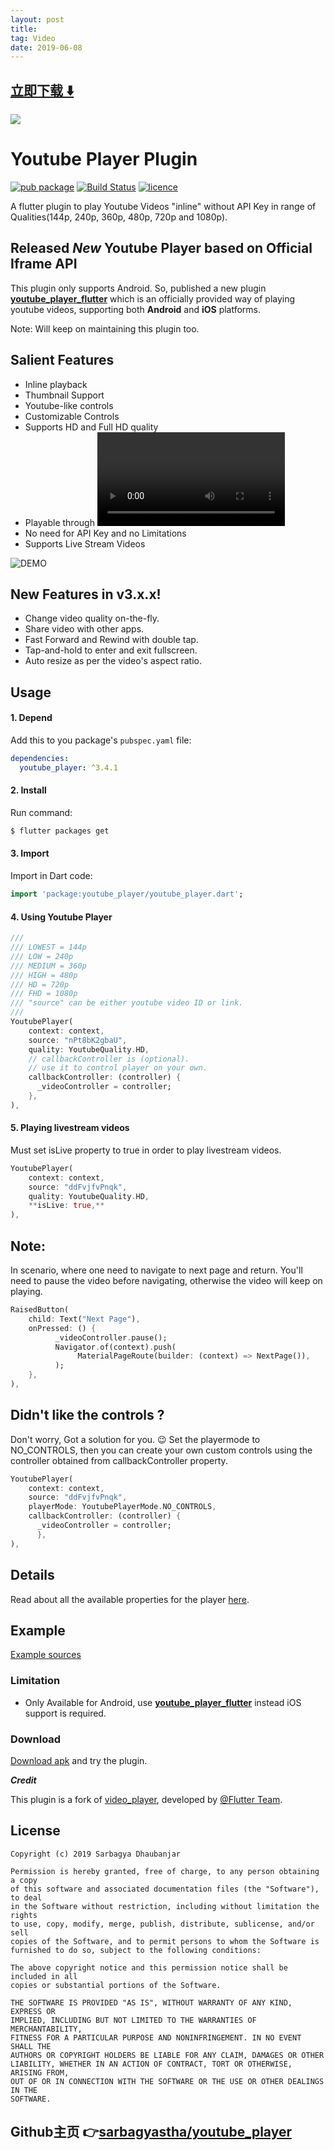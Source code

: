 ```yaml
---
layout: post
title:  
tag: Video
date: 2019-06-08
---
```


 


## [立即下载 ️⬇️ ](https://codeload.github.com/sarbagyastha/youtube_player/zip/master) 
<p-9> 

 
![](https://flutterawesome.com/content/images/2019/01/youtube_player.jpg)
 
>
> 
>

 
# Youtube Player Plugin

[![pub package](https://img.shields.io/badge/pub-v3.4.1-green.svg)](https://pub.dartlang.org/packages/youtube_player) [![Build Status](https://travis-ci.org/sarbagyastha/youtube_player.svg?branch=master)](https://travis-ci.org/sarbagyastha/youtube_player) [![licence](https://img.shields.io/badge/Licence-MIT-orange.svg)](https://github.com/sarbagyastha/youtube_player/blob/master/LICENSE)


A flutter plugin to play Youtube Videos "inline" without API Key in range of Qualities(144p, 240p, 360p, 480p, 720p and 1080p).

## Released *New* Youtube Player based on Official Iframe API
This plugin only supports Android. So, published a new plugin [**youtube_player_flutter**](https://pub.dartlang.org/packages/youtube_player_flutter) which is an officially provided way of playing youtube videos, supporting both **Android** and **iOS** platforms.

Note: Will keep on maintaining this plugin too.

## Salient Features
  - Inline playback
  - Thumbnail Support
  - Youtube-like controls
  - Customizable Controls
  - Supports HD and Full HD quality
  - Playable through <video id> or <link>
  - No need for API Key and no Limitations
  - Supports Live Stream Videos

![DEMO](https://raw.githubusercontent.com/sarbagyastha/youtube_player/master/example_demo.gif) 

## New Features in v3.x.x!
  - Change video quality on-the-fly.
  - Share video with other apps.
  - Fast Forward and Rewind with double tap.
  - Tap-and-hold to enter and exit fullscreen.
  - Auto resize as per the video's aspect ratio.

## Usage

#### 1\. Depend

Add this to you package's `pubspec.yaml` file:

```yaml
dependencies:
  youtube_player: ^3.4.1
```

#### 2\. Install

Run command:

```bash
$ flutter packages get
```

#### 3\. Import

Import in Dart code:

```dart
import 'package:youtube_player/youtube_player.dart';
```

#### 4\. Using Youtube Player
         
```dart
///
/// LOWEST = 144p
/// LOW = 240p
/// MEDIUM = 360p
/// HIGH = 480p
/// HD = 720p
/// FHD = 1080p
/// "source" can be either youtube video ID or link.
///
YoutubePlayer(
    context: context,
    source: "nPt8bK2gbaU",
    quality: YoutubeQuality.HD,
    // callbackController is (optional). 
    // use it to control player on your own.
    callbackController: (controller) {
      _videoController = controller;
    },
),
```
         
#### 5\. Playing livestream videos
Must set isLive property to true in order to play livestream videos.

```dart
YoutubePlayer(
    context: context,
    source: "ddFvjfvPnqk",
    quality: YoutubeQuality.HD,
    **isLive: true,**
),
```

## Note:
In scenario, where one need to navigate to next page and return. 
You'll need to pause the video before navigating, otherwise the video will keep on playing.

```dart
RaisedButton(
    child: Text("Next Page"),
    onPressed: () {
          _videoController.pause();
          Navigator.of(context).push(
               MaterialPageRoute(builder: (context) => NextPage()),
          );
    },
),
```

## Didn't like the controls ?
Don't worry, Got a solution for you. 😉
Set the playermode to NO_CONTROLS, then you can create your own custom controls using the controller obtained from callbackController property.

```dart
YoutubePlayer(
    context: context,
    source: "ddFvjfvPnqk",
    playerMode: YoutubePlayerMode.NO_CONTROLS,
    callbackController: (controller) {
      _videoController = controller;
      },
),
```


## Details
Read about all the available properties for the player [here](https://pub.dartlang.org/documentation/youtube_player/latest/youtube_player/YoutubePlayer-class.html).



## Example

[Example sources](https://github.com/sarbagyastha/youtube_player/tree/master/example)


### Limitation
* Only Available for Android, use [**youtube_player_flutter**](https://pub.dartlang.org/packages/youtube_player_flutter) instead iOS support is required.

### Download
[Download apk](youtube_player_example.apk) and try the plugin.

***Credit***

This plugin is a fork of [video_player](https://github.com/flutter/plugins/tree/master/packages/video_player), developed by [@Flutter Team](https://github.com/flutter).


## License

```
Copyright (c) 2019 Sarbagya Dhaubanjar

Permission is hereby granted, free of charge, to any person obtaining a copy
of this software and associated documentation files (the "Software"), to deal
in the Software without restriction, including without limitation the rights
to use, copy, modify, merge, publish, distribute, sublicense, and/or sell
copies of the Software, and to permit persons to whom the Software is
furnished to do so, subject to the following conditions:

The above copyright notice and this permission notice shall be included in all
copies or substantial portions of the Software.

THE SOFTWARE IS PROVIDED "AS IS", WITHOUT WARRANTY OF ANY KIND, EXPRESS OR
IMPLIED, INCLUDING BUT NOT LIMITED TO THE WARRANTIES OF MERCHANTABILITY,
FITNESS FOR A PARTICULAR PURPOSE AND NONINFRINGEMENT. IN NO EVENT SHALL THE
AUTHORS OR COPYRIGHT HOLDERS BE LIABLE FOR ANY CLAIM, DAMAGES OR OTHER
LIABILITY, WHETHER IN AN ACTION OF CONTRACT, TORT OR OTHERWISE, ARISING FROM,
OUT OF OR IN CONNECTION WITH THE SOFTWARE OR THE USE OR OTHER DEALINGS IN THE
SOFTWARE.
```


## Github主页 👉[sarbagyastha/youtube_player](http://github.com/sarbagyastha/youtube_player)